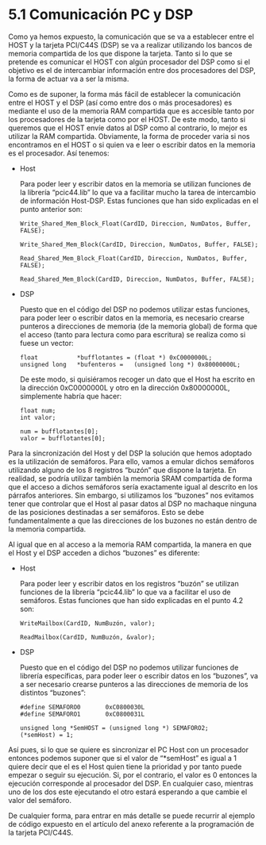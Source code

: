# 5.1 Comunicación PC y DSP

Como ya hemos expuesto, la comunicación que se va a establecer entre el  HOST y la tarjeta PCI/C44S (DSP) se va a realizar utilizando los bancos de memoria compartida de los que dispone la tarjeta. Tanto si lo que se pretende es comunicar el HOST con algún procesador del DSP como si el objetivo es el de intercambiar información entre dos procesadores del DSP, la forma de actuar va a ser la misma.

Como es de suponer, la forma más fácil de establecer la comunicación entre el HOST y el DSP (así como entre dos o más procesadores) es mediante el uso de la memoria RAM compartida que es accesible tanto por los procesadores de la tarjeta como por el HOST. De este modo, tanto si queremos que el HOST envíe datos al DSP como al contrario, lo mejor es utilizar la RAM compartida. Obviamente, la forma de proceder varia si nos encontramos en el HOST o si quien va e leer o escribir datos en la memoria es el procesador. Así tenemos:

* Host

    Para poder leer y escribir datos en la memoria se utilizan funciones de la  librería “pcic44.lib” lo que va a facilitar mucho la tarea de intercambio de información Host-DSP. Estas funciones que han sido explicadas en el punto anterior son:
    ```
    Write_Shared_Mem_Block_Float(CardID, Direccion, NumDatos, Buffer,  FALSE);

    Write_Shared_Mem_Block(CardID, Direccion, NumDatos, Buffer, FALSE);

    Read_Shared_Mem_Block_Float(CardID, Direccion, NumDatos, Buffer, FALSE);

    Read_Shared_Mem_Block(CardID, Direccion, NumDatos, Buffer, FALSE);
    ```

* DSP

    Puesto que en el código del DSP no podemos utilizar estas funciones, para poder leer o escribir datos en la memoria, es necesario crearse punteros a direcciones de memoria (de la memoria global) de forma que el acceso (tanto para lectura como para escritura) se realiza como si fuese un vector:

    ```
    float           *bufflotantes = (float *) 0xC0000000L;
    unsigned long   *bufenteros =   (unsigned long *) 0x80000000L;
    ```

    De este modo, si quisiéramos recoger un dato que el Host ha escrito en la dirección 0xC0000000L y otro en la dirección 0x80000000L, simplemente habría que hacer:
    ```
    float num;
    int valor;

    num = bufflotantes[0];
    valor = bufflotantes[0];
    ```

Para la sincronización del Host y del DSP la solución que hemos adoptado es la utilización de semáforos. Para ello, vamos a emular dichos semáforos utilizando alguno de los 8 registros “buzón” que dispone la tarjeta. En realidad, se podría utilizar también la memoria SRAM compartida de forma que el acceso a dichos semáforos sería exactamente igual al descrito en los párrafos anteriores. Sin embargo, si utilizamos los “buzones” nos evitamos tener que controlar que el Host al pasar datos al DSP no machaque ninguna de las posiciones destinadas a ser semáforos. Esto se debe fundamentalmente a que las direcciones de los buzones no están dentro de la memoria compartida.

Al igual que en al acceso a la memoria RAM compartida, la manera en que el Host y el DSP acceden a dichos “buzones” es diferente:

* Host

    Para poder leer y escribir datos en los registros “buzón” se utilizan funciones de la  librería “pcic44.lib” lo que va a facilitar el uso de semáforos. Estas funciones que han sido explicadas en el punto  4.2 son:

    ```
    WriteMailbox(CardID, NumBuzón, valor);

    ReadMailbox(CardID, NumBuzón, &valor);
    ```

* DSP

    Puesto que en el código del DSP no podemos utilizar funciones de librería específicas, para poder leer o escribir datos en los “buzones”, va a ser necesario crearse punteros a las direcciones de memoria de los distintos “buzones”:

    ```
    #define SEMAFORO0       0xC0800030L
    #define SEMAFORO1       0xC0800031L

    unsigned long *SemHOST = (unsigned long *) SEMAFORO2;
    (*semHost) = 1;
    ```

Así pues, si lo que se quiere es sincronizar el PC Host con un procesador entonces podemos suponer que si el valor de “*semHost” es igual a 1 quiere decir que el es el Host quien tiene la prioridad y por tanto puede empezar o seguir su ejecución. Si, por el contrario, el valor es 0 entonces la ejecución corresponde al procesador del DSP. En cualquier caso, mientras uno de los dos este ejecutando el otro estará esperando a que cambie el valor del semáforo.

De cualquier forma, para entrar en más detalle se puede recurrir al ejemplo de código expuesto en el artículo del anexo referente a la programación de la tarjeta PCI/C44S.